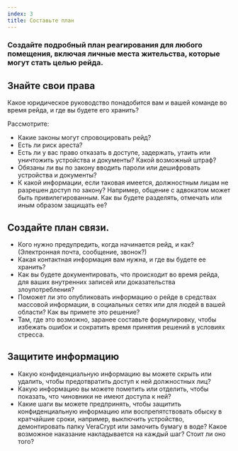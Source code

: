```yaml
---
index: 3
title: Составьте план
---
```

### Создайте подробный план реагирования для любого помещения, включая личные места жительства, которые могут стать целью рейда.

## Знайте свои права

Какое юридическое руководство понадобится вам и вашей команде во время рейда, и где вы будете его хранить?

Рассмотрите:

* Какие законы могут спровоцировать рейд?
* Есть ли риск ареста?
* Есть ли у вас право отказать в доступе, задержать, утаить или уничтожить устройства и документы? Какой возможный штраф?
* Обязаны ли вы по закону вводить пароли или дешифровать устройства и документы?
* К какой информации, если таковая имеется, должностным лицам не разрешен доступ по закону? Например, общение с адвокатом может быть привилегированным. Как вы будете разделять, отмечать или иным образом защищать ее?

## Создайте план связи.

* Кого нужно предупредить, когда начинается рейд, и как? (Электронная почта, сообщение, звонок?)
* Какая контактная информация вам нужна, и где вы будете ее хранить?
* Как вы будете документировать, что происходит во время рейда, для ваших внутренних записей или доказательства злоупотребления?
* Поможет ли это опубликовать информацию о рейде в средствах массовой информации, в социальных сетях или для людей в вашей области? Как вы примете это решение?
* Там, где это возможно, заранее составьте формулировку, чтобы избежать ошибок и сократить время принятия решений в условиях стресса.

## Защитите информацию

* Какую конфиденциальную информацию вы можете скрыть или удалить, чтобы предотвратить доступ к ней должностных лиц?
* Какую информацию вы можете пометить или отделить, чтобы показать, что чиновники не имеют доступа к ней?
* Какие шаги вы можете предпринять, чтобы защитить конфиденциальную информацию или воспрепятствовать обыску в кратчайшие сроки, например, выключить устройство, демонтировать папку VeraCrypt или замочить бумагу в воде? Какое возможное наказание накладывается на каждый шаг? Стоит ли оно того?